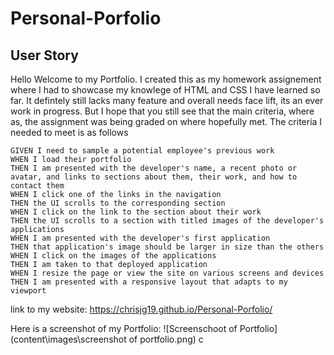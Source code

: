 # Personal-Porfolio

## User Story

Hello Welcome to my Portfolio. I created this as my homework assignement where I had to showcase my knowlege of HTML and CSS  I have learned so far.
It defintely still lacks many feature and overall needs face lift, its an ever work in progress. But I hope that you still see that the main criteria, where as, the assignment was being 
graded on where hopefully met. The criteria I needed to meet is as follows
```
GIVEN I need to sample a potential employee's previous work
WHEN I load their portfolio
THEN I am presented with the developer's name, a recent photo or avatar, and links to sections about them, their work, and how to contact them
WHEN I click one of the links in the navigation
THEN the UI scrolls to the corresponding section
WHEN I click on the link to the section about their work
THEN the UI scrolls to a section with titled images of the developer's applications
WHEN I am presented with the developer's first application
THEN that application's image should be larger in size than the others
WHEN I click on the images of the applications
THEN I am taken to that deployed application
WHEN I resize the page or view the site on various screens and devices
THEN I am presented with a responsive layout that adapts to my viewport
```
link to my website: https://chrisjg19.github.io/Personal-Porfolio/

Here is a screenshot of my Portfolio:
![Screenschoot of Portfolio](content\images\screenshot of portfolio.png)
c